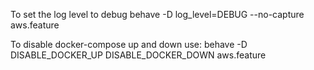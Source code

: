To set the log level to debug
behave -D log_level=DEBUG --no-capture aws.feature

To disable docker-compose up and down use: 
behave -D DISABLE_DOCKER_UP DISABLE_DOCKER_DOWN aws.feature
